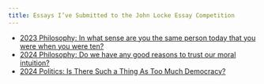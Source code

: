 ```yaml
---
title: Essays I’ve Submitted to the John Locke Essay Competition
---
```


* [2023 Philosophy: In what sense are you the same person today that you were when you were ten?](./2023phil.pdf)
* [2024 Philosophy: Do we have any good reasons to trust our moral intuition?](./2024phil.pdf)
* [2024 Politics: Is There Such a Thing As Too Much Democracy?](./2024pol.pdf)


